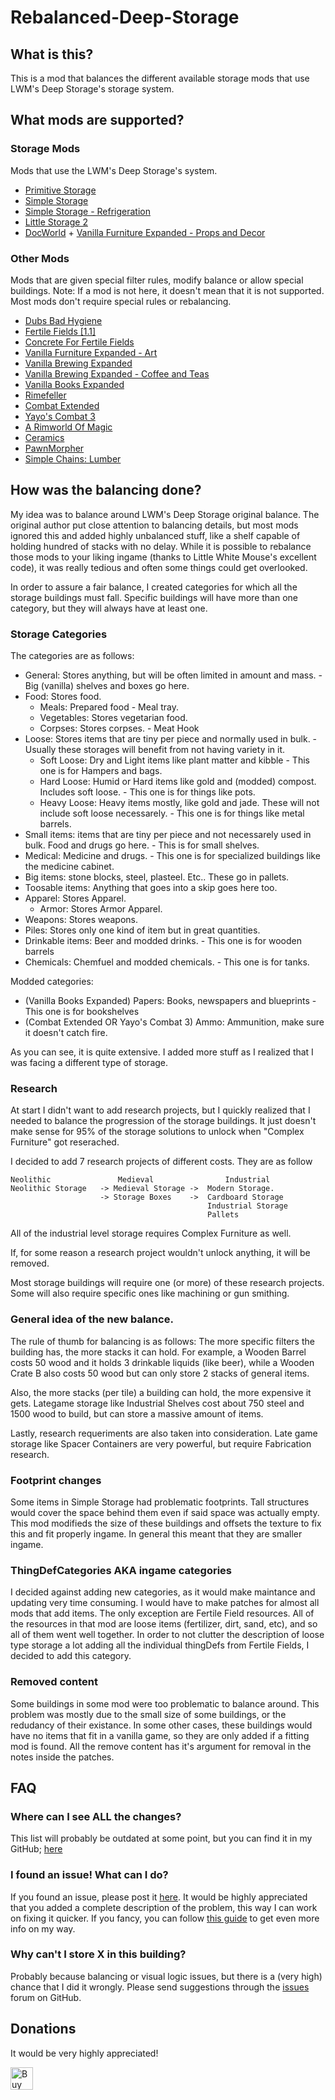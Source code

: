# Rebalanced-Deep-Storage

## What is this?
This is a mod that balances the different available storage mods that use LWM's Deep Storage's storage system.

## What mods are supported?

### Storage Mods
Mods that use the LWM's Deep Storage's system.
- [Primitive Storage](https://steamcommunity.com/sharedfiles/filedetails/?id=2249071438)
- [Simple Storage](https://steamcommunity.com/sharedfiles/filedetails/?id=1961098970)
- [Simple Storage - Refrigeration](https://steamcommunity.com/sharedfiles/filedetails/?id=2029207212)
- [Little Storage 2](https://steamcommunity.com/sharedfiles/filedetails/?id=2166580060)
- [DocWorld](https://steamcommunity.com/sharedfiles/filedetails/?id=1568744597) + [Vanilla Furniture Expanded - Props and Decor](https://steamcommunity.com/sharedfiles/filedetails/?id=2102143149)

### Other Mods
Mods that are given special filter rules, modify balance or allow special buildings.
Note: If a mod is not here, it doesn't mean that it is not supported. Most mods don't require special rules or rebalancing.
- [Dubs Bad Hygiene](https://steamcommunity.com/sharedfiles/filedetails/?id=836308268)
- [Fertile Fields [1.1]](https://steamcommunity.com/sharedfiles/filedetails/?id=2012735237)
- [Concrete For Fertile Fields](https://steamcommunity.com/sharedfiles/filedetails/?id=2035462091)
- [Vanilla Furniture Expanded - Art](https://steamcommunity.com/sharedfiles/filedetails/?id=1968134023)
- [Vanilla Brewing Expanded](https://steamcommunity.com/sharedfiles/filedetails/?id=2186560858)
- [Vanilla Brewing Expanded - Coffee and Teas](https://steamcommunity.com/sharedfiles/filedetails/?id=2275449762)
- [Vanilla Books Expanded](https://steamcommunity.com/sharedfiles/filedetails/?id=2193152410)
- [Rimefeller](https://steamcommunity.com/sharedfiles/filedetails/?id=1321849735)
- [Combat Extended](https://steamcommunity.com/sharedfiles/filedetails/?id=1631756268)
- [Yayo's Combat 3](https://steamcommunity.com/sharedfiles/filedetails/?id=2038409475)
- [A Rimworld Of Magic](https://steamcommunity.com/sharedfiles/filedetails/?id=1201382956)
- [Ceramics](https://steamcommunity.com/sharedfiles/filedetails/?id=1833163132)
- [PawnMorpher](https://steamcommunity.com/sharedfiles/filedetails/?id=2206493896)
- [Simple Chains: Lumber](https://steamcommunity.com/sharedfiles/filedetails/?id=1708709952)

## How was the balancing done?
My idea was to balance around LWM's Deep Storage original balance. The original author put close attention to balancing details, but most mods ignored this and added highly unbalanced stuff, like a shelf capable of holding hundred of stacks with no delay. While it is possible to rebalance those mods to your liking ingame (thanks to Little White Mouse's excellent code), it was really tedious and often some things could get overlooked.

In order to assure a fair balance, I created categories for which all the storage buildings must fall. Specific buildings will have more than one category, but they will always have at least one.

### Storage Categories

The categories are as follows:

- General: Stores anything, but will be often limited in amount and mass. - Big (vanilla) shelves and boxes go here.
- Food: Stores food.
  - Meals: Prepared food - Meal tray.
  - Vegetables: Stores vegetarian food.
  - Corpses: Stores corpses. - Meat Hook
- Loose: Stores items that are tiny per piece and normally used in bulk. - Usually these storages will benefit from not having variety in it.
  - Soft Loose: Dry and Light items like plant matter and kibble - This one is for Hampers and bags.
  - Hard Loose: Humid or Hard items like gold and (modded) compost. Includes soft loose. - This one is for things like pots.
  - Heavy Loose: Heavy items mostly, like gold and jade. These will not include soft loose necessarely. - This one is for things like metal barrels.
- Small items: items that are tiny per piece and not necessarely used in bulk. Food and drugs go here. - This is for small shelves.
- Medical: Medicine and drugs. - This one is for specialized buildings like the medicine cabinet.
- Big items: stone blocks, steel, plasteel. Etc.. These go in pallets.
- Toosable items: Anything that goes into a skip goes here too.
- Apparel: Stores Apparel.
  - Armor: Stores Armor Apparel.
- Weapons: Stores weapons.
- Piles: Stores only one kind of item but in great quantities.
- Drinkable items: Beer and modded drinks. - This one is for wooden barrels
- Chemicals: Chemfuel and modded chemicals. - This one is for tanks.

Modded categories:
- (Vanilla Books Expanded) Papers: Books, newspapers and blueprints - This one is for bookshelves
- (Combat Extended OR Yayo's Combat 3) Ammo: Ammunition, make sure it doesn't catch fire.

As you can see, it is quite extensive. I added more stuff as I realized that I was facing a different type of storage.

### Research

At start I didn't want to add research projects, but I quickly realized that I needed to balance the progression of the storage buildings. It just doesn't make sense for 95% of the storage solutions to unlock when "Complex Furniture" got reserached.

I decided to add 7 research projects of different costs. They are as follow
```
Neolithic               Medieval                Industrial
Neolithic Storage   -> Medieval Storage ->  Modern Storage.
                    -> Storage Boxes    ->  Cardboard Storage
                                            Industrial Storage
                                            Pallets
```

All of the industrial level storage requires Complex Furniture as well.

If, for some reason a research project wouldn't unlock anything, it will be removed.

Most storage buildings will require one (or more) of these research projects. Some will also require specific ones like machining or gun smithing.

### General idea of the new balance.

The rule of thumb for balancing is as follows: The more specific filters the building has, the more stacks it can hold. For example, a Wooden Barrel costs 50 wood and it holds 3 drinkable liquids (like beer), while a Wooden Crate B also costs 50 wood but can only store 2 stacks of general items.

Also, the more stacks (per tile) a building can hold, the more expensive it gets. Lategame storage like Industrial Shelves cost about 750 steel and 1500 wood to build, but can store a massive amount of items.

Lastly, research requeriments are also taken into consideration. Late game storage like Spacer Containers are very powerful, but require Fabrication research.

### Footprint changes

Some items in Simple Storage had problematic footprints. Tall structures would cover the space behind them even if said space was actually empty. This mod modifieds the size of these buildings and offsets the texture to fix this and fit properly ingame. In general this meant that they are smaller ingame.

### ThingDefCategories AKA ingame categories

I decided against adding new categories, as it would make maintance and updating very time consuming. I would have to make patches for almost all mods that add items. The only exception are Fertile Field resources. All of the resources in that mod are loose items (fertilizer, dirt, sand, etc), and so all of them went well together. In order to not clutter the description of loose type storage a lot adding all the individual thingDefs from Fertile Fields, I decided to add this category.

### Removed content

Some buildings in some mod were too problematic to balance around. This problem was mostly due to the small size of some buildings, or the redudancy of their existance. In some other cases, these buildings would have no items that fit in a vanilla game, so they are only added if a fitting mod is found. All the remove content has it's argument for removal in the notes inside the patches.
 
## FAQ

### Where can I see ALL the changes?

This list will probably be outdated at some point, but you can find it in my GitHub; [here](https://github.com/Keno-GH/Rebalanced-Deep-Storage/wiki/All-the-changes)

### I found an issue! What can I do?

If you found an issue, please post it [here](https://github.com/Keno-GH/Rebalanced-Deep-Storage). It would be highly appreciated that you added a complete description of the problem, this way I can work on fixing it quicker. If you fancy, you can follow [this guide](https://steamcommunity.com/sharedfiles/filedetails/?id=725234314) to get even more info on my way.

### Why can't I store X in this building?

Probably because balancing or visual logic issues, but there is a (very high) chance that I did it wrongly. Please send suggestions through the [issues](https://github.com/Keno-GH/Rebalanced-Deep-Storage/issues) forum on GitHub.

## Donations

It would be very highly appreciated!

<a href='https://ko-fi.com/B0B61GNYP' target='_blank'><img height='36' style='border:0px;height:36px;' src='https://i.imgur.com/3wF8CqO.png' border='0' alt='Buy Me a Coffee at ko-fi.com' /></a>
